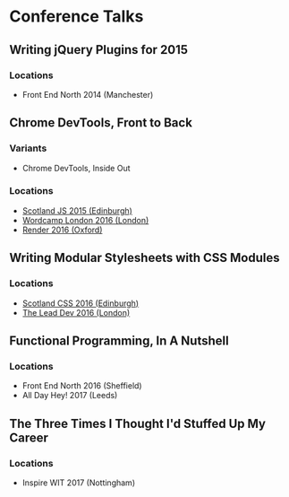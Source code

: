 # Conference Talks
## Writing jQuery Plugins for 2015
### Locations
- Front End North 2014 (Manchester)

## Chrome DevTools, Front to Back
### Variants
- Chrome DevTools, Inside Out

### Locations
- [Scotland JS 2015 (Edinburgh)](https://www.youtube.com/watch?v=_-XfJWl6sRs)
- [Wordcamp London 2016 (London)](https://wordpress.tv/2016/05/28/katie-fenn-debugging-code-chrome-dev-tools/)
- [Render 2016 (Oxford)](https://vimeo.com/album/3953264/video/166790779)

## Writing Modular Stylesheets with CSS Modules
### Locations
- [Scotland CSS 2016 (Edinburgh)](https://www.youtube.com/watch?v=LKY-BxF31aw)
- [The Lead Dev 2016 (London)](https://vimeo.com/album/4045988/video/172756502)

## Functional Programming, In A Nutshell
### Locations
- Front End North 2016 (Sheffield)
- All Day Hey! 2017 (Leeds)

## The Three Times I Thought I'd Stuffed Up My Career
### Locations
- Inspire WIT 2017 (Nottingham)
